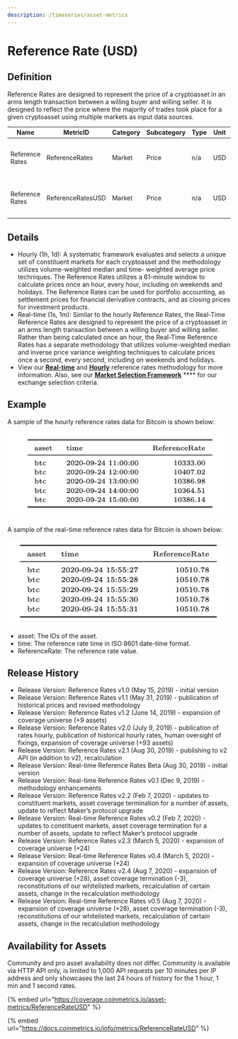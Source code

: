 ```yaml
---
description: /timeseries/asset-metrics
---
```


# Reference Rate (USD)

## **Definition**

Reference Rates are designed to represent the price of a cryptoasset in an arms length transaction between a willing buyer and willing seller. It is designed to reflect the price where the majority of trades took place for a given cryptoasset using multiple markets as input data sources.

| Name            | **MetricID**      | **Category** | **Subcategory** | **Type** | **Unit** | **Interval**                |
| --------------- | ----------------- | ------------ | --------------- | -------- | -------- | --------------------------- |
| Reference Rates | ReferenceRates    | Market       | Price           | n/a      | USD      | 1d, 1d-ny-close, 1h, 1m, 1s |
| Reference Rates | ReferenceRatesUSD | Market       | Price           | n/a      | USD      | 1d, 1d-ny-close, 1h, 1m, 1s |

## Details

* Hourly (1h, 1d): A systematic framework evaluates and selects a unique set of constituent markets for each cryptoasset and the methodology utilizes volume-weighted median and time- weighted average price techniques. The Reference Rates utilizes a 61-minute window to calculate prices once an hour, every hour, including on weekends and holidays. The Reference Rates can be used for portfolio accounting, as settlement prices for financial derivative contracts, and as closing prices for investment products.
* Real-time (1s, 1m):  Similar to the hourly Reference Rates, the Real-Time Reference Rates are designed to represent the price of a cryptoasset in an arms length transaction between a willing buyer and willing seller. Rather than being calculated once an hour, the Real-Time Reference Rates has a separate methodology that utilizes volume-weighted median and inverse price variance weighting techniques to calculate prices once a second, every second, including on weekends and holidays.&#x20;
* View our [**Real-time**](https://coinmetrics.io/rtrr-methodology/) and [**Hourly**](https://coinmetrics.io/reference-rates-methodology/) reference rates methodology for more information.  Also, see our [**Market Selection Framework**](https://coinmetrics.io/reference-rates-market-selection-framework/) **** for our exchange selection criteria.

## **Example**

A sample of the hourly reference rates data for Bitcoin is shown below:

![](<../../.gitbook/assets/0 (3).png>)

A sample of the real-time reference rates data for Bitcoin is shown below:

![](../../.gitbook/assets/1.png)

* asset:  The IDs of the asset.  &#x20;
* time: The reference rate time in ISO 8601 date-time format.
* ReferenceRate:  The reference rate value.

## Release History

* Release Version: Reference Rates v1.0 (May 15, 2019) - initial version
* Release Version: Reference Rates v1.1 (May 31, 2019)  - publication of historical prices and revised methodology
* Release Version: Reference Rates v1.2 (June 14, 2019) - expansion of coverage universe (+9 assets)
* Release Version: Reference Rates v2.0 (July 9, 2019) - publication of rates hourly, publication of historical hourly rates, human oversight of fixings, expansion of coverage universe (+93 assets)
* Release Version: Reference Rates v2.1 (Aug 30, 2019) - publishing to v2 API (in addition to v2), recalculation&#x20;
* Release Version:  Real-time Reference Rates Beta (Aug 30, 2019) - initial version
* Release Version: Real-time Reference Rates v0.1 (Dec 9, 2019) - methodology enhancements
* Release Version: Reference Rates v2.2 (Feb 7, 2020) - updates to constituent markets, asset coverage termination for a number of assets, update to reflect Maker’s protocol upgrade
* Release Version: Real-time Reference Rates v0.2 (Feb 7, 2020) - updates to constituent markets, asset coverage termination for a number of assets, update to reflect Maker’s protocol upgrade
* Release Version: Reference Rates v2.3 (March 5, 2020) - expansion of coverage universe (+24)&#x20;
* Release Version: Real-time Reference Rates v0.4 (March 5, 2020) -  expansion of coverage universe (+24)&#x20;
* Release Version: Reference Rates v2.4 (Aug 7, 2020) - expansion of coverage universe (+28), asset coverage termination (-3), reconstitutions of our whitelisted markets, recalculation of certain assets, change in the recalculation methodology
* Release Version: Real-time Reference Rates v0.5 (Aug 7, 2020) - expansion of coverage universe (+28), asset coverage termination (-3), reconstitutions of our whitelisted markets, recalculation of certain assets, change in the recalculation methodology

## **Availability for Assets**

Community and pro asset availability does not differ.  Community is available via HTTP API only, is limited to 1,000 API requests per 10 minutes per IP address and only showcases the last 24 hours of history for the 1 hour, 1 min and 1 second rates.&#x20;

{% embed url="https://coverage.coinmetrics.io/asset-metrics/ReferenceRateUSD" %}

{% embed url="https://docs.coinmetrics.io/info/metrics/ReferenceRateUSD" %}
